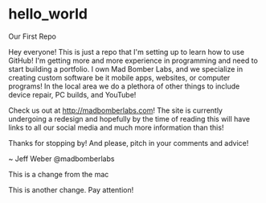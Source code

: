 # hello_world
Our First Repo

Hey everyone! This is just a repo that I'm setting up to learn how to use GitHub! I'm getting more and more
  experience in programming and need to start building a portfolio. I own Mad Bomber Labs, and we specialize in creating
  custom software be it mobile apps, websites, or computer programs! In the local area we do a plethora of other things
  to include device repair, PC builds, and YouTube!
 
Check us out at http://madbomberlabs.com! The site is currently undergoing a redesign and hopefully by the time of reading this will
  have links to all our social media and much more information than this!
  
Thanks for stopping by! And please, pitch in your comments and advice!

  ~ Jeff Weber @madbomberlabs


This is a change from the mac

This is another change. Pay attention!

